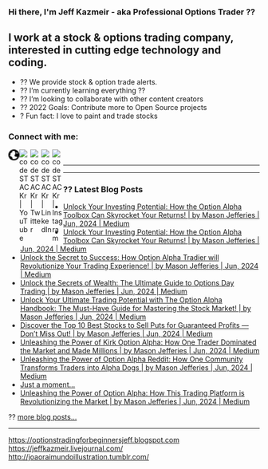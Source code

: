 

<!--
**jeffkazmeir/jeffkazmeir** is a ✨ _special_ ✨ repository because its `README.md` (this file) appears on your GitHub profile.

Here are some ideas to get you started:

- 🔭 I’m currently working on ...
- 🌱 I’m currently learning ...
- 👯 I’m looking to collaborate on ...
- 🤔 I’m looking for help with ...
- 💬 Ask me about ...
- 📫 How to reach me: ...
- 😄 Pronouns: ...
- ⚡ Fun fact: ...
-->
### Hi there, I'm Jeff Kazmeir - aka Professional Options Trader ??
## I work at a stock & options trading company, interested in cutting edge technology and coding.

- ?? We provide stock & option trade alerts.
- ?? I’m currently learning everything ??
- ?? I’m looking to collaborate with other content creators
- ?? 2022 Goals: Contribute more to Open Source projects
- ? Fun fact: I love to paint and trade stocks


### Connect with me:

[<img align="left" alt="codeSTACKr.com" width="22px" src="https://raw.githubusercontent.com/iconic/open-iconic/master/svg/globe.svg" />][website]
[<img align="left" alt="codeSTACKr | YouTube" width="22px" src="https://cdn.jsdelivr.net/npm/simple-icons@v3/icons/youtube.svg" />][youtube]
[<img align="left" alt="codeSTACKr | Twitter" width="22px" src="https://cdn.jsdelivr.net/npm/simple-icons@v3/icons/twitter.svg" />][twitter]
[<img align="left" alt="codeSTACKr | LinkedIn" width="22px" src="https://cdn.jsdelivr.net/npm/simple-icons@v3/icons/linkedin.svg" />][linkedin]
[<img align="left" alt="codeSTACKr | Instagram" width="22px" src="https://cdn.jsdelivr.net/npm/simple-icons@v3/icons/instagram.svg" />][instagram]

<br />

---

---

### ?? Latest Blog Posts

<!-- BLOG-POST-LIST:START -->
- [Unlock Your Investing Potential: How the Option Alpha Toolbox Can Skyrocket Your Returns! | by Mason Jefferies | Jun, 2024 | Medium](https://tradingoptionsforbeginners.medium.com/unlock-your-investing-potential-how-the-option-alpha-toolbox-can-skyrocket-your-returns-9c2fac82b8dd?source=ifttt--------------3)
- [Unlock Your Investing Potential: How the Option Alpha Toolbox Can Skyrocket Your Returns! | by Mason Jefferies | Jun, 2024 | Medium](https://tradingoptionsforbeginners.medium.com/unlock-your-investing-potential-how-the-option-alpha-toolbox-can-skyrocket-your-returns-82c5da95871f?source=ifttt--------------3)
- [Unlock the Secret to Success: How Option Alpha Tradier will Revolutionize Your Trading Experience! | by Mason Jefferies | Jun, 2024 | Medium](https://tradingoptionsforbeginners.medium.com/unlock-the-secret-to-success-how-option-alpha-tradier-will-revolutionize-your-trading-experience-c0247387c13a?source=ifttt--------------3)
- [Unlock the Secrets of Wealth: The Ultimate Guide to Options Day Trading | by Mason Jefferies | Jun, 2024 | Medium](https://tradingoptionsforbeginners.medium.com/unlock-the-secrets-of-wealth-the-ultimate-guide-to-options-day-trading-2a37de67695e?source=ifttt--------------3)
- [Unlock Your Ultimate Trading Potential with The Option Alpha Handbook: The Must-Have Guide for Mastering the Stock Market! | by Mason Jefferies | Jun, 2024 | Medium](https://tradingoptionsforbeginners.medium.com/unlock-your-ultimate-trading-potential-with-the-option-alpha-handbook-the-must-have-guide-for-34a014e4c4a4?source=ifttt--------------3)
- [Discover the Top 10 Best Stocks to Sell Puts for Guaranteed Profits — Don’t Miss Out! | by Mason Jefferies | Jun, 2024 | Medium](https://tradingoptionsforbeginners.medium.com/discover-the-top-10-best-stocks-to-sell-puts-for-guaranteed-profits-dont-miss-out-3f079e561aaf?source=ifttt--------------3)
- [Unleashing the Power of Kirk Option Alpha: How One Trader Dominated the Market and Made Millions | by Mason Jefferies | Jun, 2024 | Medium](https://tradingoptionsforbeginners.medium.com/unleashing-the-power-of-kirk-option-alpha-how-one-trader-dominated-the-market-and-made-millions-322ddd3874aa?source=ifttt--------------3)
- [Unleashing the Power of Option Alpha Reddit: How One Community Transforms Traders into Alpha Dogs | by Mason Jefferies | Jun, 2024 | Medium](https://tradingoptionsforbeginners.medium.com/unleashing-the-power-of-option-alpha-reddit-how-one-community-transforms-traders-into-alpha-dogs-c17e8781ecc2?source=ifttt--------------3)
- [Just a moment...](https://medium.com/@tradingoptionsforbeginners/unlock-your-full-trading-potential-the-ultimate-guide-to-finding-the-best-option-trading-books-c9a5ef1109cf?source=ifttt--------------3)
- [Unleashing the Power of Option Alpha: How This Trading Platform is Revolutionizing the Market | by Mason Jefferies | Jun, 2024 | Medium](https://tradingoptionsforbeginners.medium.com/unleashing-the-power-of-option-alpha-how-this-trading-platform-is-revolutionizing-the-market-5421a14df799?source=ifttt--------------3)
<!-- BLOG-POST-LIST:END -->

?? [more blog posts...](https://theministerofcapitalism.com/blog/)

---


[website]: https://kingtradingsystems.com/blog/
[twitter]: https://twitter.com/optionstradejef
[youtube]: https://www.youtube.com/channel/UCEo82TuA0YdbXyO2oPecIHQ
[instagram]: https://tradingoptionsforbeginners.medium.com
[linkedin]: https://ca.linkedin.com/in/theministerofcapitalism
 https://optionstradingforbeginnersjeff.blogspot.com
 https://jeffkazmeir.livejournal.com/
 http://joaoraimundoillustration.tumblr.com/



